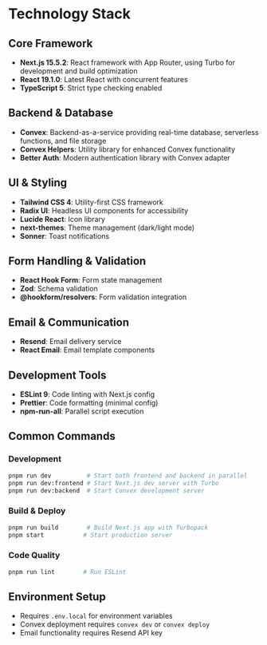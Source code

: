 # Technology Stack

## Core Framework
- **Next.js 15.5.2**: React framework with App Router, using Turbo for development and build optimization
- **React 19.1.0**: Latest React with concurrent features
- **TypeScript 5**: Strict type checking enabled

## Backend & Database
- **Convex**: Backend-as-a-service providing real-time database, serverless functions, and file storage
- **Convex Helpers**: Utility library for enhanced Convex functionality
- **Better Auth**: Modern authentication library with Convex adapter

## UI & Styling
- **Tailwind CSS 4**: Utility-first CSS framework
- **Radix UI**: Headless UI components for accessibility
- **Lucide React**: Icon library
- **next-themes**: Theme management (dark/light mode)
- **Sonner**: Toast notifications

## Form Handling & Validation
- **React Hook Form**: Form state management
- **Zod**: Schema validation
- **@hookform/resolvers**: Form validation integration

## Email & Communication
- **Resend**: Email delivery service
- **React Email**: Email template components

## Development Tools
- **ESLint 9**: Code linting with Next.js config
- **Prettier**: Code formatting (minimal config)
- **npm-run-all**: Parallel script execution

## Common Commands

### Development
```bash
pnpm run dev          # Start both frontend and backend in parallel
pnpm run dev:frontend # Start Next.js dev server with Turbo
pnpm run dev:backend  # Start Convex development server
```

### Build & Deploy
```bash
pnpm run build        # Build Next.js app with Turbopack
pnpm start           # Start production server
```

### Code Quality
```bash
pnpm run lint        # Run ESLint
```

## Environment Setup
- Requires `.env.local` for environment variables
- Convex deployment requires `convex dev` or `convex deploy`
- Email functionality requires Resend API key